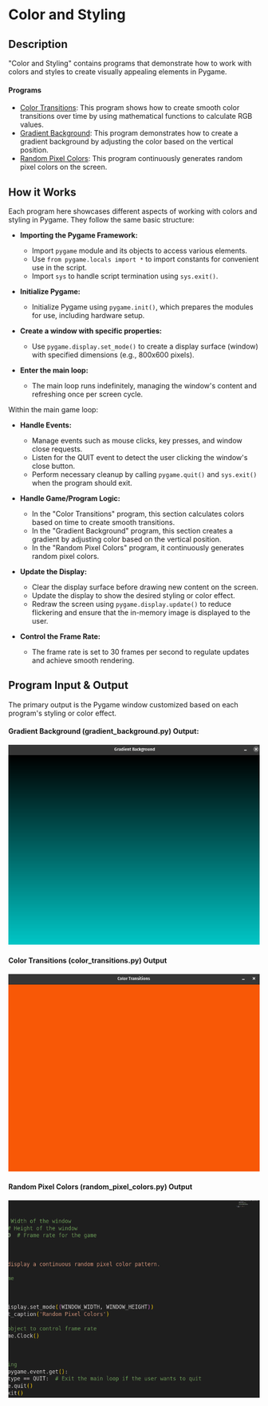 # Color and Styling

## Description

"Color and Styling" contains programs that demonstrate how to work with colors and styles to create visually appealing elements in Pygame.

#### Programs
- [Color Transitions](color_transitions.py): This program shows how to create smooth color transitions over time by using mathematical functions to calculate RGB values.
- [Gradient Background](gradient_background.py): This program demonstrates how to create a gradient background by adjusting the color based on the vertical position.
- [Random Pixel Colors](pixel_colors.py): This program continuously generates random pixel colors on the screen.

## How it Works

Each program here showcases different aspects of working with colors and styling in Pygame. They follow the same basic structure:

- **Importing the Pygame Framework:**
    - Import `pygame` module and its objects to access various elements.
    - Use `from pygame.locals import *` to import constants for convenient use in the script.
    - Import `sys` to handle script termination using `sys.exit()`.

- **Initialize Pygame:**
    - Initialize Pygame using `pygame.init()`, which prepares the modules for use, including hardware setup.

- **Create a window with specific properties:**
    - Use `pygame.display.set_mode()` to create a display surface (window) with specified dimensions (e.g., 800x600 pixels).

- **Enter the main loop:**
    - The main loop runs indefinitely, managing the window's content and refreshing once per screen cycle.

Within the main game loop:

- **Handle Events:**
    - Manage events such as mouse clicks, key presses, and window close requests.
    - Listen for the QUIT event to detect the user clicking the window's close button.
    - Perform necessary cleanup by calling `pygame.quit()` and `sys.exit()` when the program should exit.

- **Handle Game/Program Logic:**
    - In the "Color Transitions" program, this section calculates colors based on time to create smooth transitions.
    - In the "Gradient Background" program, this section creates a gradient by adjusting color based on the vertical position.
    - In the "Random Pixel Colors" program, it continuously generates random pixel colors.

- **Update the Display:**
    - Clear the display surface before drawing new content on the screen.
    - Update the display to show the desired styling or color effect.
    - Redraw the screen using `pygame.display.update()` to reduce flickering and ensure that the in-memory image is displayed to the user.

- **Control the Frame Rate:**
    - The frame rate is set to 30 frames per second to regulate updates and achieve smooth rendering.


## Program Input & Output

The primary output is the Pygame window customized based on each program's styling or color effect.

#### Gradient Background (gradient_background.py) Output:

![Gradient Background Output](output/gradient-output.png)

#### Color Transitions (color_transitions.py) Output

![Color Transitions Output](output/color-trans-output.gif)

#### Random Pixel Colors (random_pixel_colors.py) Output

![Random Pixel Colors Output](output/pixel-output.gif)